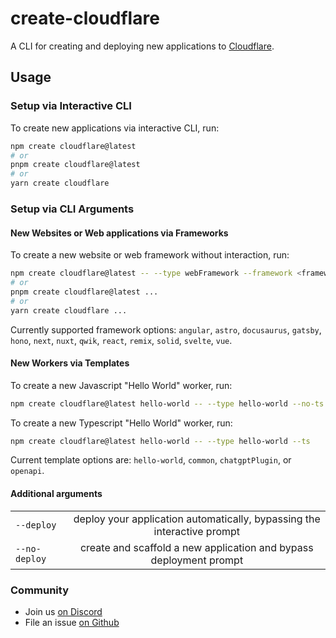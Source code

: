 # create-cloudflare

A CLI for creating and deploying new applications to [Cloudflare](https://developers.cloudflare.com/).

## Usage

### Setup via Interactive CLI

To create new applications via interactive CLI, run:

```bash
npm create cloudflare@latest
# or
pnpm create cloudflare@latest
# or
yarn create cloudflare
```

### Setup via CLI Arguments

#### New Websites or Web applications via Frameworks

To create a new website or web framework without interaction, run:

```bash
npm create cloudflare@latest -- --type webFramework --framework <frameworkName>
# or
pnpm create cloudflare@latest ...
# or
yarn create cloudflare ...
```

Currently supported framework options: `angular`, `astro`, `docusaurus`, `gatsby`, `hono`, `next`, `nuxt`, `qwik`, `react`, `remix`, `solid`, `svelte`, `vue`.

#### New Workers via Templates

To create a new Javascript "Hello World" worker, run:

```bash
npm create cloudflare@latest hello-world -- --type hello-world --no-ts
```

To create a new Typescript "Hello World" worker, run:

```bash
npm create cloudflare@latest hello-world -- --type hello-world --ts
```

Current template options are: `hello-world`, `common`, `chatgptPlugin`, or `openapi`.

#### Additional arguments

|               |                                                                         |
| ------------- | :---------------------------------------------------------------------: |
| `--deploy`    | deploy your application automatically, bypassing the interactive prompt |
| `--no-deploy` |   create and scaffold a new application and bypass deployment prompt    |

### Community

- Join us [on Discord](https://discord.cloudflare.com)
- File an issue [on Github](https://github.com/cloudflare/workers-sdk/issues/new/choose)
